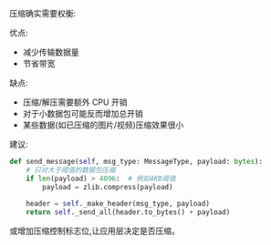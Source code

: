 压缩确实需要权衡:

优点:
- 减少传输数据量
- 节省带宽

缺点: 
- 压缩/解压需要额外 CPU 开销
- 对于小数据包可能反而增加总开销
- 某些数据(如已压缩的图片/视频)压缩效果很小

建议:
```python
def send_message(self, msg_type: MessageType, payload: bytes):
    # 只对大于阈值的数据包压缩
    if len(payload) > 4096:  # 例如4KB阈值
        payload = zlib.compress(payload)
        
    header = self._make_header(msg_type, payload)
    return self._send_all(header.to_bytes() + payload)
```

或增加压缩控制标志位,让应用层决定是否压缩。